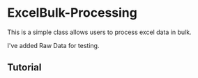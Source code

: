 # ExcelBulk-Processing
 This is a simple class allows users to process excel data in bulk.
 
 I've added Raw Data for testing.


## Tutorial
